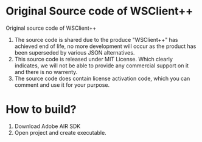 # Original Source code of WSClient++
Original source code of WSClient++

1. The source code is shared due to the produce "WSClient++" has achieved end of life, no more development will occur as the product has been superseded by various JSON alternatives.
2. This source code is released under MIT License. Which clearly indicates, we will not be able to provide any commercial support on it and there is no warrenty.
3. The source code does contain license activation code, which you can comment and use it for your purpose.

# How to build?
1. Download Adobe AIR SDK
2. Open project and create executable.

